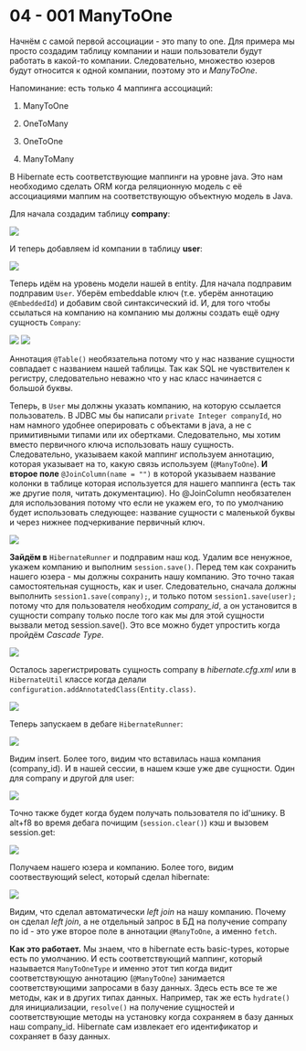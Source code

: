 04 - 001 ManyToOne
==================

Начнём с самой первой ассоциации - это many to one. Для примера мы просто создадим таблицу компании и наши пользователи будут работать в какой-то компании. Следовательно, множество юзеров будут относится к одной компании, поэтому это и _ManyToOne_.

Напоминание: есть только 4 маппинга ассоциаций:

1.  ManyToOne

2.  OneToMany

3.  OneToOne

4.  ManyToMany


В Hibernate есть соответствующие маппинги на уровне java. Это нам необходимо сделать ORM когда реляционную модель с её ассоциациями маппим на соответствующую объектную модель в Java.

Для начала создадим таблицу **company**:

![](src/main/resources/precis/h-04/h-001-1.png)

И теперь добавляем id компании в таблицу **user**:

![](src/main/resources/precis/h-04/h-001-2.png)

Теперь идём на уровень модели нашей в entity. Для начала подправим подправим `User`. Уберём embeddable ключ (т.е. уберём аннотацию `@EmbeddedId`) и добавим свой синтаксический id. И, для того чтобы ссылаться на компанию на компанию мы должны создать ещё одну сущность `Company`:

![](src/main/resources/precis/h-04/h-001-4.png) ![](src/main/resources/precis/h-04/h-001-3.png)

Аннотация `@Table()` необязательна потому что у нас название сущности совпадает с названием нашей таблицы. Так как SQL не чувствителен к регистру, следовательно неважно что у нас класс начинается с большой буквы.

Теперь, в `User` мы должны указать компанию, на которую ссылается пользователь. В JDBC мы бы написали `private Integer companyId`, но нам намного удобнее оперировать с объектами в java, а не с примитивными типами или их обертками. Следовательно, мы хотим вместо первичного ключа использовать нашу сущность. Следовательно, указываем какой маппинг используем аннотацию, которая указывает на то, какую связь используем (`@ManyToOne`). **И второе поле** `@JoinColumn(name = "")` в которой указываем название колонки в таблице которая используется для нашего маппинга (есть так же другие поля, читать документацию). Но @JoinColumn необязателен для использования потому что если не укажем его, то по умолчанию будет использовать следующее: название сущности с маленькой буквы и через нижнее подчеркивание первичный ключ.

![](src/main/resources/precis/h-04/h-001-5.png)

**Зайдём в** `HibernateRunner` и подправим наш код. Удалим все ненужное, укажем компанию и выполним `session.save()`. Перед тем как сохранить нашего юзера - мы должны сохранить нашу компанию. Это точно такая самостоятельная сущность, как и user. Следовательно, сначала должны выполнить `session1.save(company);`, и только потом `session1.save(user);` потому что для пользователя необходим _company\_id_, а он установится в сущности company только после того как мы для этой сущности вызвали метод session.save(). Это все можно будет упростить когда пройдём _Cascade Type_.

![](src/main/resources/precis/h-04/h-001-6.png)

Осталось зарегистрировать сущность company в _hibernate.cfg.xml_ или в `HibernateUtil` классе когда делали `configuration.addAnnotatedClass(Entity.class)`.

![](src/main/resources/precis/h-04/h-001-7.png)

Теперь запускаем в дебаге `HibernateRunner`:

![](src/main/resources/precis/h-04/h-001-8.png)

Видим insert. Более того, видим что вставилась наша компания (company\_id). И в нашей сессии, в нашем кэше уже две сущности. Один для company и другой для user:

![](src/main/resources/precis/h-04/h-001-9.png)

Точно также будет когда будем получать пользователя по id'шнику. В alt+f8 во время дебага почищим (`session.clear()`) кэш и вызовем session.get:

![](src/main/resources/precis/h-04/h-001-10.png)

Получаем нашего юзера и компанию. Более того, видим соотвествующий select, который сделал hibernate:

![](src/main/resources/precis/h-04/h-001-11.png)

Видим, что сделал автоматически _left join_ на нашу компанию. Почему он сделал _left join_, а не отдельный запрос в БД на получение company по id - это уже второе поле в аннотации `@ManyToOne`, а именно `fetch`.

**Как это работает.** Мы знаем, что в hibernate есть basic-types, которые есть по умолчанию. И есть соответствующий маппинг, который называется `ManyToOneType` и именно этот тип когда видит соответствующую аннотацию (`@ManyToOne`) занимается соответствующими запросами в базу данных. Здесь есть все те же методы, как и в других типах данных. Например, так же есть `hydrate()` для инициализации, `resolve()` на получение сущностей и соответствующие методы на установку когда сохраняем в базу данных наш company\_id. Hibernate сам извлекает его идентификатор и сохраняет в базу данных.